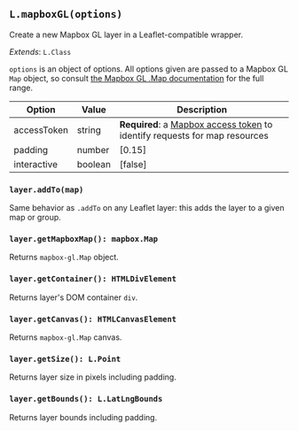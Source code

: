 ## `L.mapboxGL(options)`

Create a new Mapbox GL layer in a Leaflet-compatible wrapper.

<span class='leaflet icon'>_Extends_: `L.Class`</span>

`options` is an object of options. All options given are passed to a Mapbox GL `Map` object,
so consult [the Mapbox GL .Map documentation](https://www.mapbox.com/mapbox-gl-js/api/#new-mapboxgl-map-options-)
for the full range.

| Option | Value | Description |
| ---- | ---- | ---- |
| accessToken | string | **Required**: a [Mapbox access token](https://www.mapbox.com/help/define-access-token/) to identify requests for map resources |
| padding | number | [0.15] | Relative padding of the mapbox-gl layer to avoid the background flickering around the edges of the map |
| interactive | boolean | [false] | Wheter or not to register the mouse and keyboard events on the mapbox-gl layer. Turn this on if you intend to use the mapbox-gl layer events. |

### `layer.addTo(map)`

Same behavior as `.addTo` on any Leaflet layer: this adds the layer to a given
map or group.

### `layer.getMapboxMap(): mapbox.Map`

Returns `mapbox-gl.Map` object.

### `layer.getContainer(): HTMLDivElement`

Returns layer's DOM container `div`.

### `layer.getCanvas(): HTMLCanvasElement`

Returns `mapbox-gl.Map` canvas.

### `layer.getSize(): L.Point`

Returns layer size in pixels including padding.

### `layer.getBounds(): L.LatLngBounds`

Returns layer bounds including padding.
